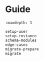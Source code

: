 # Guide

```{toctree}
:maxdepth: 1

setup-user
setup-instance
schema-modules
edge-cases
migrate-prepare
migrate
```
